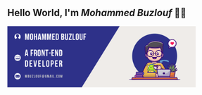 ## Hello World, I'm _Mohammed Buzlouf_ 👋🏻

 <img align="center" alt="Banner" src="https://github.com/Mbuzlouf/Mbuzlouf/blob/main/BuzloufBanner.png?raw=true" width="428" />
